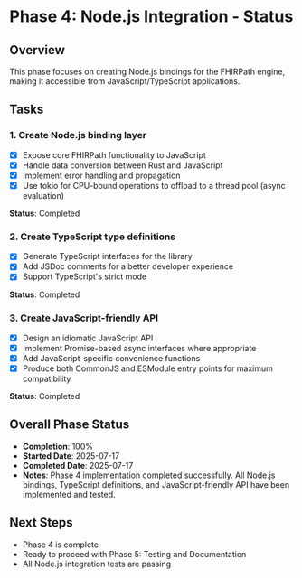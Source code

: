 # Phase 4: Node.js Integration - Status

## Overview
This phase focuses on creating Node.js bindings for the FHIRPath engine, making it accessible from JavaScript/TypeScript applications.

## Tasks

### 1. Create Node.js binding layer
- [x] Expose core FHIRPath functionality to JavaScript
- [x] Handle data conversion between Rust and JavaScript
- [x] Implement error handling and propagation
- [x] Use tokio for CPU-bound operations to offload to a thread pool (async evaluation)

**Status**: Completed

### 2. Create TypeScript type definitions
- [x] Generate TypeScript interfaces for the library
- [x] Add JSDoc comments for a better developer experience
- [x] Support TypeScript's strict mode

**Status**: Completed

### 3. Create JavaScript-friendly API
- [x] Design an idiomatic JavaScript API
- [x] Implement Promise-based async interfaces where appropriate
- [x] Add JavaScript-specific convenience functions
- [x] Produce both CommonJS and ESModule entry points for maximum compatibility

**Status**: Completed

## Overall Phase Status
- **Completion**: 100%
- **Started Date**: 2025-07-17
- **Completed Date**: 2025-07-17
- **Notes**: Phase 4 implementation completed successfully. All Node.js bindings, TypeScript definitions, and JavaScript-friendly API have been implemented and tested.

## Next Steps
- Phase 4 is complete
- Ready to proceed with Phase 5: Testing and Documentation
- All Node.js integration tests are passing
